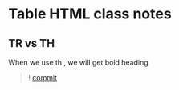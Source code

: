 # Table HTML class notes

## TR vs TH
When we use th , we will get bold heading
>! [commit](https://github.com/fluttry/ml-htmlclass/commit/9bc90aede3976254dddf2357bc61a600b0f87e96)